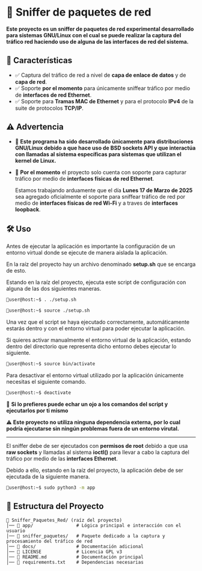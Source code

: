 # 📌 **Sniffer de paquetes de red**

**Este proyecto es un sniffer de paquetes de red experimental desarrollado para sistemas GNU/Linux con el cual se puede realizar la captura del tráfico red haciendo uso de alguna de las interfaces de red del sistema.**

## 🚀 **Características**
- ✅ Captura del tráfico de red a nivel de **capa de enlace de datos** y de **capa de red**.
- ✅ Soporte **por el momento** para únicamente sniffear tráfico por medio de **interfaces de red Ethernet**.
- ✅ Soporte para **Tramas MAC de Ethernet** y para el protocolo **IPv4** de la suite de protocolos **TCP/IP**.

## ⚠️ **Advertencia**

- 🚨 **Este programa ha sido desarrollado únicamente para distribuciones GNU/Linux debido a que hace uso de BSD sockets API y que interactúa con llamadas al sistema específicas para sistemas que utilizan el kernel de Linux.**

- 🚨 **Por el momento** el proyecto solo cuenta con soporte para capturar tráfico por medio de **interfaces físicas de red Ethernet**.

    Estamos trabajando arduamente que el día **Lunes 17 de Marzo de 2025** sea agregado oficialmente el soporte para sniffear tráfico de red por medio de **interfaces físicas de red Wi-Fi** y a traves de **interfaces loopback**.


## 🛠 Uso

Antes de ejecutar la aplicación es importante la configuración de un entorno virtual donde se ejecute de manera aislada la aplicación.

En la raíz del proyecto hay un archivo denominado **setup.sh** que se encarga de esto.

Estando en la raíz del proyecto, ejecuta este script de configuración con alguna de las dos siguientes maneras.

```bash
🐧user@host:~$ . ./setup.sh
```

```bash
🐧user@host:~$ source ./setup.sh
```

Una vez que el script se haya ejecutado correctamente, automáticamente estarás dentro y con el entorno virtual para poder ejecutar la aplicación.

Si quieres activar manualmente el entorno virtual de la aplicación, estando dentro del directorio que representa dicho entorno debes ejecutar lo siguiente.

```bash
🐧user@host:~$ source bin/activate
```

Para desactivar el entorno virtual utilizado por la aplicación únicamente necesitas el siguiente comando.

```bash
🐧user@host:~$ deactivate
```

🚨 **Si lo prefieres puede echar un ojo a los comandos del script y ejecutarlos por ti mismo**

⚠️ **Este proyecto no utiliza ninguna dependencia externa, por lo cual podría ejecutarse sin ningún problemas fuera de un entorno virutal.**
_____________________________________________________

El sniffer debe de ser ejecutados con **permisos de root** debido a que usa **raw sockets** y llamadas al sistema **ioctl()** para llevar a cabo la captura del tráfico por medio de las **interfaces Ethernet**.

Debido a ello, estando en la raíz del proyecto, la aplicación debe de ser ejecutada de la siguiente manera.

```bash
🐧user@host:~$ sudo python3 -m app
```


## 📂 **Estructura del Proyecto**
```
📂 Sniffer_Paquetes_Red/ (raíz del proyecto)
│── 📂 app/                # Lógica principal e interacción con el usuario
│── 📂 sniffer_paquetes/   # Paquete dedicado a la captura y procesamiento del tráfico de red
│── 📂 docs/               # Documentación adicional
│── 📝 LICENSE             # Licencia GPL v3
│── 📜 README.md           # Documentación principal
│── 📄 requirements.txt    # Dependencias necesarias
```


